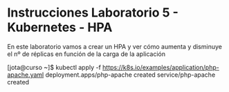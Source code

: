 # Instrucciones Laboratorio 5 - Kubernetes - HPA
En este laboratorio vamos a crear un HPA y ver cómo aumenta y disminuye el nº de réplicas en función de la carga de la aplicación

  [jota@curso ~]$ kubectl apply -f https://k8s.io/examples/application/php-apache.yaml
  deployment.apps/php-apache created
  service/php-apache created

